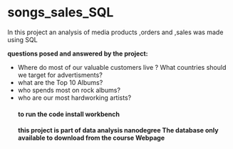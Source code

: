 # songs_sales_SQL
In this project an  analysis of media products ,orders and ,sales
was made using SQL 




**questions posed and answered by the project:**

<ul>
<li>Where do most of our valuable customers live ? What countries should we
target for advertisments?

<li>what are the Top 10 Albums?

<li>who spends most on rock albums? 

<li>who are our most hardworking artists?

#### to run the code install workbench 
#### this project is part of data analysis nanodegree The database only available to download from the course Webpage
